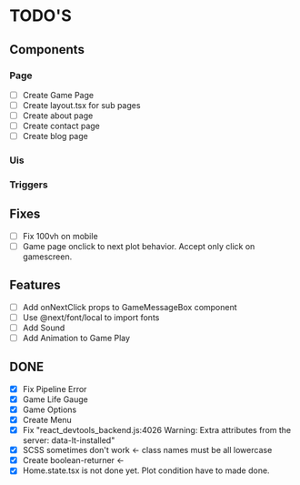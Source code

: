 # TODO'S

## Components

### Page

- [ ] Create Game Page
- [ ] Create layout.tsx for sub pages
- [ ] Create about page
- [ ] Create contact page
- [ ] Create blog page

### Uis

### Triggers

## Fixes

- [ ] Fix 100vh on mobile
- [ ] Game page onclick to next plot behavior. Accept only click on gamescreen.

## Features

- [ ] Add onNextClick props to GameMessageBox component
- [ ] Use @next/font/local to import fonts
- [ ] Add Sound
- [ ] Add Animation to Game Play

## DONE

- [x] Fix Pipeline Error
- [x] Game Life Gauge
- [x] Game Options
- [x] Create Menu
- [x] Fix "react_devtools_backend.js:4026 Warning: Extra attributes from the server: data-lt-installed"
- [x] SCSS sometimes don't work <- class names must be all lowercase
- [x] Create boolean-returner <-
- [x] Home.state.tsx is not done yet. Plot condition have to made done.
